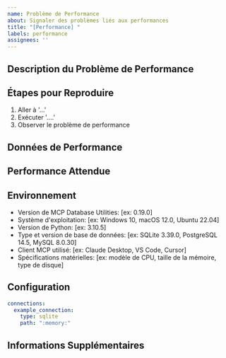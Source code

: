 ```yaml
---
name: Problème de Performance
about: Signaler des problèmes liés aux performances
title: "[Performance] "
labels: performance
assignees: ''
---
```


<!-- 
Sélection de langue / Language Selection:
[English](https://github.com/donghao1393/mcp-dbutils/issues/new?template=performance_issue_en.md) | 
[中文](https://github.com/donghao1393/mcp-dbutils/issues/new?template=performance_issue_zh.md) | 
Français | 
[Español](https://github.com/donghao1393/mcp-dbutils/issues/new?template=performance_issue_es.md) | 
[العربية](https://github.com/donghao1393/mcp-dbutils/issues/new?template=performance_issue_ar.md) | 
[Русский](https://github.com/donghao1393/mcp-dbutils/issues/new?template=performance_issue_ru.md)
-->

## Description du Problème de Performance
<!-- Une description claire et concise du problème de performance -->

## Étapes pour Reproduire
<!-- Étapes pour reproduire le problème de performance -->
1. Aller à '...'
2. Exécuter '....'
3. Observer le problème de performance

## Données de Performance
<!-- Veuillez fournir des données de mesure de performance, telles que le temps de réponse, l'utilisation de la mémoire, l'utilisation du CPU, etc. -->

## Performance Attendue
<!-- Une description de la performance que vous attendiez -->

## Environnement
<!-- Veuillez fournir des informations détaillées sur votre environnement -->
- Version de MCP Database Utilities: [ex: 0.19.0]
- Système d'exploitation: [ex: Windows 10, macOS 12.0, Ubuntu 22.04]
- Version de Python: [ex: 3.10.5]
- Type et version de base de données: [ex: SQLite 3.39.0, PostgreSQL 14.5, MySQL 8.0.30]
- Client MCP utilisé: [ex: Claude Desktop, VS Code, Cursor]
- Spécifications matérielles: [ex: modèle de CPU, taille de la mémoire, type de disque]

## Configuration
<!-- Veuillez fournir le contenu de votre fichier de configuration (n'oubliez pas de supprimer les informations sensibles comme les mots de passe, les clés API, etc.) -->
```yaml
connections:
  example_connection:
    type: sqlite
    path: ":memory:"
```

## Informations Supplémentaires
<!-- Ajoutez tout autre contexte concernant le problème de performance ici -->
